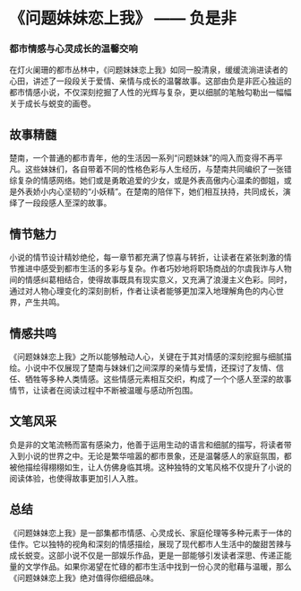 # 《问题妹妹恋上我》 —— 负是非

### 都市情感与心灵成长的温馨交响

在灯火阑珊的都市丛林中，《问题妹妹恋上我》如同一股清泉，缓缓流淌进读者的心田，讲述了一段段关于爱情、亲情与成长的温馨故事。这部由负是非匠心独运的都市情感小说，不仅深刻挖掘了人性的光辉与复杂，更以细腻的笔触勾勒出一幅幅关于成长与蜕变的画卷。

## 故事精髓

楚南，一个普通的都市青年，他的生活因一系列“问题妹妹”的闯入而变得不再平凡。这些妹妹们，各自带着不同的性格色彩与人生经历，与楚南共同编织了一张错综复杂的情感网络。她们或是勇敢追爱的少女，或是外表高傲内心温柔的御姐，或是外表娇小内心坚韧的“小妖精”。在楚南的陪伴下，她们相互扶持，共同成长，演绎了一段段感人至深的故事。

## 情节魅力

小说的情节设计精妙绝伦，每一章节都充满了惊喜与转折，让读者在紧张刺激的情节推进中感受到都市生活的多彩与复杂。作者巧妙地将职场商战的尔虞我诈与人物间的情感纠葛相结合，使得故事既具有现实意义，又充满了浪漫主义色彩。同时，通过对人物心理变化的深刻剖析，作者让读者能够更加深入地理解角色的内心世界，产生共鸣。

## 情感共鸣

《问题妹妹恋上我》之所以能够触动人心，关键在于其对情感的深刻挖掘与细腻描绘。小说中不仅展现了楚南与妹妹们之间深厚的亲情与爱情，还探讨了友情、信任、牺牲等多种人类情感。这些情感元素相互交织，构成了一个个感人至深的故事情节，让读者在阅读过程中不断被温暖与感动所包围。

## 文笔风采

负是非的文笔流畅而富有感染力，他善于运用生动的语言和细腻的描写，将读者带入到小说的世界之中。无论是繁华喧嚣的都市景象，还是温馨感人的家庭氛围，都被他描绘得栩栩如生，让人仿佛身临其境。这种独特的文笔风格不仅提升了小说的阅读体验，也使得故事更加引人入胜。

## 总结

《问题妹妹恋上我》是一部集都市情感、心灵成长、家庭伦理等多种元素于一体的佳作。它以独特的视角和深刻的情感描绘，展现了现代都市人生活中的酸甜苦辣与成长蜕变。这部小说不仅是一部娱乐作品，更是一部能够引发读者深思、传递正能量的文学作品。如果你渴望在忙碌的都市生活中找到一份心灵的慰藉与温暖，那么《问题妹妹恋上我》绝对值得你细细品味。